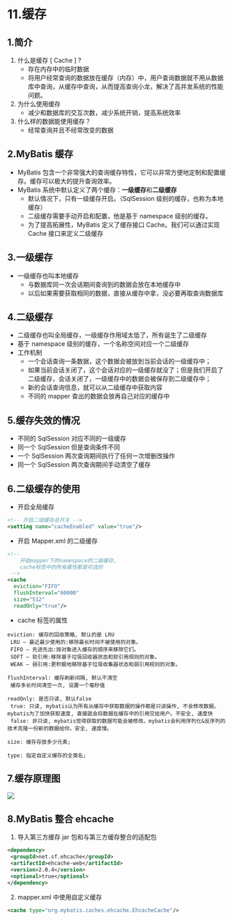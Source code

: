 # 11.缓存

## 1.简介

1. 什么是缓存 [ Cache ] ?
   - 存在内存中的临时数据
   - 将用户经常查询的数据放在缓存（内存）中，用户查询数据就不用从数据库中查询，从缓存中查询，从而提高查询小龙，解决了高并发系统的性能问题。
2. 为什么使用缓存
   - 减少和数据库的交互次数，减少系统开销，提高系统效率
3. 什么样的数据能使用缓存？
   - 经常查询并且不经常改变的数据

## 2.MyBatis 缓存

- MyBatis 包含一个非常强大的查询缓存特性，它可以非常方便地定制和配置缓存。缓存可以极大的提升查询效率。
- MyBatis 系统中默认定义了两个缓存：**一级缓存**和**二级缓存**
  - 默认情况下，只有一级缓存开启。（SqlSession 级别的缓存，也称为本地缓存）
  - 二级缓存需要手动开启和配置，他是基于 namespace 级别的缓存。
  - 为了提高拓展性，MyBatis 定义了缓存接口 Cache。我们可以通过实现 Cache 接口来定义二级缓存

## 3.一级缓存

- 一级缓存也叫本地缓存
  - 与数据库同一次会话期间查询到的数据会放在本地缓存中
  - 以后如果需要获取相同的数据，直接从缓存中拿，没必要再取查询数据库

## 4.二级缓存

- 二级缓存也叫全局缓存，一级缓存作用域太低了，所有诞生了二级缓存
- 基于 namespace 级别的缓存，一个名称空间对应一个二级缓存
- 工作机制
  - 一个会话查询一条数据，这个数据会被放到当前会话的一级缓存中；
  - 如果当前会话关闭了，这个会话对应的一级缓存就没了；但是我们开启了二级缓存，会话关闭了，一级缓存中的数据会被保存到二级缓存中；
  - 新的会话查询信息，就可以从二级缓存中获取内容
  - 不同的 mapper 查出的数据会放再自己对应的缓存中

## 5.缓存失效的情况

- 不同的 SqlSession 对应不同的一级缓存
- 同一个 SqlSession 但是查询条件不同
- 一个 SqlSession 两次查询期间执行了任何一次增删改操作
- 同一个 SqlSession 两次查询期间手动清空了缓存

## 6.二级缓存的使用

- 开启全局缓存

```xml
<!-- 开启二级缓存总开关 -->
<setting name="cacheEnabled" value="true"/>
```

- 开启 Mapper.xml 的二级缓存

```xml
<!--
	开启mapper下的namespace的二级缓存,
	cache标签中的所有属性都是可选的
 -->
<cache
  eviction="FIFO"
  flushInterval="60000"
  size="512"
  readOnly="true"/>
```

- cache 标签的属性

```
eviction: 缓存的回收策略, 默认的是 LRU
 LRU – 最近最少使用的:移除最长时间不被使用的对象。
 FIFO – 先进先出:按对象进入缓存的顺序来移除它们。
 SOFT – 软引用:移除基于垃圾回收器状态和软引用规则的对象。
 WEAK – 弱引用:更积极地移除基于垃圾收集器状态和弱引用规则的对象。

flushInterval: 缓存刷新间隔, 默认不清空
 缓存多长时间清空一次, 设置一个毫秒值

readOnly: 是否只读, 默认false
 true: 只读, mybatis认为所有从缓存中获取数据的操作都是只读操作, 不会修改数据。mybatis为了加快获取速度, 直接就会将数据在缓存中的引用交给用户。不安全, 速度快
 false: 非只读, mybatis觉得获取的数据可能会被修改。mybatis会利用序列化&反序列的技术克隆一份新的数据给你。安全, 速度慢。

size: 缓存存放多少元素;

type: 指定自定义缓存的全类名;
```

## 7.缓存原理图

![](https://fang-kang.gitee.io/blog-img/mybatis/1.png#id=uZShE&originHeight=402&originWidth=702&originalType=binary&ratio=1&status=done&style=none)

## 8.MyBatis 整合 ehcache

1. 导入第三方缓存 jar 包和与第三方缓存整合的适配包

```xml
<dependency>
 <groupId>net.sf.ehcache</groupId>
 <artifactId>ehcache-web</artifactId>
 <version>2.0.4</version>
 <optional>true</optional>
</dependency>
```

2. mapper.xml 中使用自定义缓存

```xml
<cache type="org.mybatis.caches.ehcache.EhcacheCache"/>
```
 
 
 <git-talk/>